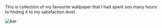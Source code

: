 

This is collection of my favourite wallpaper that I had spent soo many hours to finding it to my satisfaction level.


![bar](https://github.com/user-attachments/assets/ea2abf21-fd73-4ae0-83e4-623ce03dcb0e)
